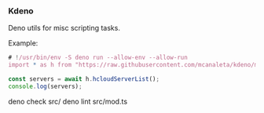 ### Kdeno

Deno utils for misc scripting tasks.

Example:

```typescript
# !/usr/bin/env -S deno run --allow-env --allow-run
import * as h from "https://raw.githubusercontent.com/mcanaleta/kdeno/main/src/hetzner.ts";

const servers = await h.hcloudServerList();
console.log(servers);
```

deno check src/
deno lint src/mod.ts
